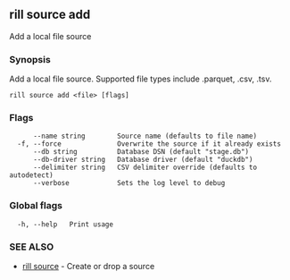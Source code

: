 ## rill source add

Add a local file source

### Synopsis

Add a local file source. Supported file types include .parquet, .csv, .tsv.

```
rill source add <file> [flags]
```

### Flags

```
      --name string        Source name (defaults to file name)
  -f, --force              Overwrite the source if it already exists
      --db string          Database DSN (default "stage.db")
      --db-driver string   Database driver (default "duckdb")
      --delimiter string   CSV delimiter override (defaults to autodetect)
      --verbose            Sets the log level to debug
```

### Global flags

```
  -h, --help   Print usage
```

### SEE ALSO

* [rill source](source.md)	 - Create or drop a source

